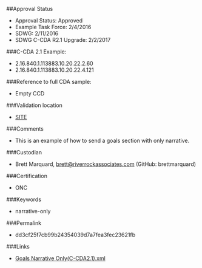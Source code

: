 ##Approval Status 

* Approval Status: Approved
* Example Task Force: 2/4/2016
* SDWG: 2/11/2016
* SDWG C-CDA R2.1 Upgrade: 2/2/2017

###C-CDA 2.1 Example: 
* 2.16.840.1.113883.10.20.22.2.60
* 2.16.840.1.113883.10.20.22.4.121

###Reference to full CDA sample:
* Empty CCD

###Validation location

* [SITE](https://sitenv.org/c-cda-validator)

###Comments

* This is an example of how to send a goals section with only narrative.

###Custodian

* Brett Marquard, brett@riverrockassociates.com (GitHub: brettmarquard)

###Certification
* ONC

###Keywords

* narrative-only


###Permalink 

* dd3cf25f7cb99b24354039d7a7fea3fec23621fb

###Links 

* [Goals Narrative Only(C-CDA2.1).xml](https://github.com/HL7/C-CDA-Examples/tree/master/Goals/Goals%20Narrative%20Only/Goals%20Narrative%20Only%28C-CDA2.1%29.xml)
